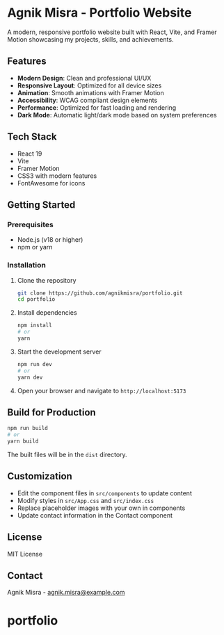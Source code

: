 # Agnik Misra - Portfolio Website

A modern, responsive portfolio website built with React, Vite, and Framer Motion showcasing my projects, skills, and achievements.

## Features

- **Modern Design**: Clean and professional UI/UX
- **Responsive Layout**: Optimized for all device sizes
- **Animation**: Smooth animations with Framer Motion
- **Accessibility**: WCAG compliant design elements
- **Performance**: Optimized for fast loading and rendering
- **Dark Mode**: Automatic light/dark mode based on system preferences

## Tech Stack

- React 19
- Vite
- Framer Motion
- CSS3 with modern features
- FontAwesome for icons

## Getting Started

### Prerequisites

- Node.js (v18 or higher)
- npm or yarn

### Installation

1. Clone the repository
   ```bash
   git clone https://github.com/agnikmisra/portfolio.git
   cd portfolio
   ```

2. Install dependencies
   ```bash
   npm install
   # or
   yarn
   ```

3. Start the development server
   ```bash
   npm run dev
   # or
   yarn dev
   ```

4. Open your browser and navigate to `http://localhost:5173`

## Build for Production

```bash
npm run build
# or
yarn build
```

The built files will be in the `dist` directory.

## Customization

- Edit the component files in `src/components` to update content
- Modify styles in `src/App.css` and `src/index.css`
- Replace placeholder images with your own in components
- Update contact information in the Contact component

## License

MIT License

## Contact

Agnik Misra - agnik.misra@example.com
# portfolio
